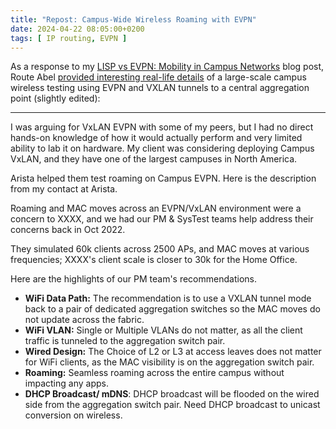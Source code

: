 ```yaml
---
title: "Repost: Campus-Wide Wireless Roaming with EVPN"
date: 2024-04-22 08:05:00+0200
tags: [ IP routing, EVPN ]
---
```

As a response to my [LISP vs EVPN: Mobility in Campus Networks](/2024/04/mobility-campus-networks-lisp-evpn/) blog post, Route Abel [provided interesting real-life details](/2024/04/mobility-campus-networks-lisp-evpn/#2220) of a large-scale campus wireless testing using EVPN and VXLAN tunnels to a central aggregation point (slightly edited):

---

I was arguing for VxLAN EVPN with some of my peers, but I had no direct hands-on knowledge of how it would actually perform and very limited ability to lab it on hardware. My client was considering deploying Campus VxLAN, and they have one of the largest campuses in North America.
<!--more-->
Arista helped them test roaming on Campus EVPN. Here is the description from my contact at Arista.

Roaming and MAC moves across an EVPN/VxLAN environment were a concern to XXXX, and we had our PM & SysTest teams help address their concerns back in Oct 2022.

They simulated 60k clients across 2500 APs, and MAC moves at various frequencies; XXXX's client scale is closer to 30k for the Home Office.

Here are the highlights of our PM team's recommendations.

* **WiFi Data Path:** The recommendation is to use a VXLAN tunnel mode back to a pair of dedicated aggregation switches so the MAC moves do not update across the fabric.
* **WiFi VLAN:** Single or Multiple VLANs do not matter, as all the client traffic is tunneled to the aggregation switch pair.
* **Wired Design:** The Choice of L2 or L3 at access leaves does not matter for WiFi clients, as the MAC visibility is on the aggregation switch pair.
* **Roaming:** Seamless roaming across the entire campus without impacting any apps.
* **DHCP Broadcast/ mDNS**: DHCP broadcast will be flooded on the wired side from the aggregation switch pair. Need DHCP broadcast to unicast conversion on wireless.
